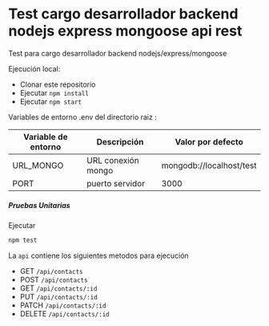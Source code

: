 # Test cargo desarrollador backend nodejs express mongoose api rest 

Test para cargo desarrollador backend nodejs/express/mongoose

Ejecución local:

* Clonar este repositorio
* Ejecutar `npm install`
* Ejecutar `npm start`

Variables de entorno .env del directorio raiz :

| Variable de entorno	| Descripción	    | Valor por defecto             |
| --------------------	| -----------	    | -------------                 |
| URL_MONGO			    | URL conexión mongo| mongodb://localhost/test      |
| PORT                  | puerto servidor   | 3000                          |

##### Pruebas Unitarias

Ejecutar 
```bash
npm test
```

La `api` contiene los siguientes metodos para ejecución

* GET `/api/contacts`
* POST `/api/contacts`
* GET `/api/contacts/:id`
* PUT `/api/contacts/:id`
* PATCH `/api/contacts/:id`
* DELETE `/api/contacts/:id`
